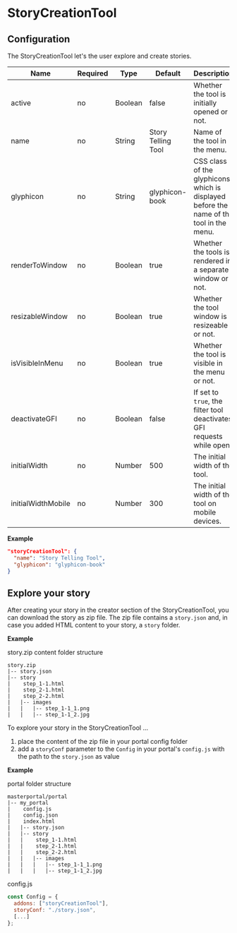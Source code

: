 # StoryCreationTool

## Configuration

The StoryCreationTool let's the user explore and create stories.

| Name               | Required | Type    | Default            | Description                                                                              |
| ------------------ | -------- | ------- | ------------------ | ---------------------------------------------------------------------------------------- |
| active             | no       | Boolean | false              | Whether the tool is initially opened or not.                                             |
| name               | no       | String  | Story Telling Tool | Name of the tool in the menu.                                                            |
| glyphicon          | no       | String  | glyphicon-book     | CSS class of the glyphicons, which is displayed before the name of the tool in the menu. |
| renderToWindow     | no       | Boolean | true               | Whether the tools is rendered in a separate window or not.                               |
| resizableWindow    | no       | Boolean | true               | Whether the tool window is resizeable or not.                                            |
| isVisibleInMenu    | no       | Boolean | true               | Whether the tool is visible in the menu or not.                                          |
| deactivateGFI      | no       | Boolean | false              | If set to `true`, the filter tool deactivates GFI requests while open.                   |
| initialWidth       | no       | Number  | 500                | The initial width of the tool.                                                           |
| initialWidthMobile | no       | Number  | 300                | The initial width of the tool on mobile devices.                                         |

**Example**

```json
"storyCreationTool": {
  "name": "Story Telling Tool",
  "glyphicon": "glyphicon-book"
}
```

## Explore your story

After creating your story in the creator section of the StoryCreationTool, you can download the story as zip file.
The zip file contains a `story.json` and, in case you added HTML content to your story, a `story` folder.

**Example**

story.zip content folder structure

```
story.zip
|-- story.json
|-- story
|    step_1-1.html
|    step_2-1.html
|    step_2-2.html
|   |-- images
|   |   |-- step_1-1_1.png
|   |   |-- step_1-1_2.jpg
```

To explore your story in the StoryCreationTool ...

1. place the content of the zip file in your portal config folder
2. add a `storyConf` parameter to the `Config` in your portal's `config.js` with the path to the `story.json` as value

**Example**

portal folder structure

```
masterportal/portal
|-- my_portal
|    config.js
|    config.json
|    index.html
|   |-- story.json
|   |-- story
|   |    step_1-1.html
|   |    step_2-1.html
|   |    step_2-2.html
|   |   |-- images
|   |   |   |-- step_1-1_1.png
|   |   |   |-- step_1-1_2.jpg
```

config.js

```js
const Config = {
  addons: ["storyCreationTool"],
  storyConf: "./story.json",
  [...]
};
```

